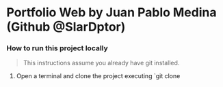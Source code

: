 # Portfolio Web by Juan Pablo Medina (Github @SlarDptor)

### **How to run this project locally**

> This instructions assume you already have git installed.

1. Open a terminal and clone the project executing `git clone
